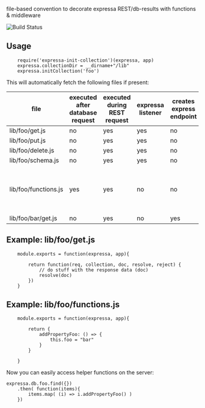 file-based convention to decorate expressa REST/db-results with functions & middleware 

![Build Status](https://travis-ci.org/--repurl=git@github.com:coderofsalvation/expressa-init-collection..svg?branch=master)

## Usage

		require('expressa-init-collection')(expressa, app)
		expressa.collectionDir = __dirname+"/lib"
		expressa.initCollection('foo')

This will automatically fetch the following files if present:

| file                 | executed after database request | executed during REST request | expressa listener | creates express endpoint | note                                        |
| -                    | -                               | -                            | -                 | -                        | -                                           |
| lib/foo/get.js       | no                              | yes                          | yes               | no                       |                                             |
| lib/foo/put.js       | no                              | yes                          | yes               | no                       |                                             |
| lib/foo/delete.js    | no                              | yes                          | yes               | no                       |                                             |
| lib/foo/schema.js    | no                              | yes                          | yes               | no                       |                                             |
| lib/foo/functions.js | yes                             | yes                          | no                | no                       | all db objects will inherit these functions |
| lib/foo/bar/get.js   | no                              | yes                          | no                | yes                      | |

## Example: lib/foo/get.js


		module.exports = function(expressa, app){

			return function(req, collection, doc, resolve, reject) {
				// do stuff with the response data (doc)
				resolve(doc)
			})
		}

## Example: lib/foo/functions.js

		module.exports = function(expressa, app){

			return {
				addPropertyFoo: () => {
					this.foo = "bar"
				}
			}

		}

Now you can easily access helper functions on the server:

    expressa.db.foo.find({})
		.then( function(items){
			items.map( (i) => i.addPropertyFoo() )
		})

